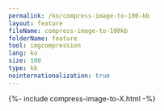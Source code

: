 ```yaml
---
permalink: /ko/compress-image-to-100-kb
layout: feature
fileName: compress-image-to-100kb
folderName: feature
tool: imgcompression
lang: ko
size: 100
type: kb
nointernationalization: true
---
```

{%- include compress-image-to-X.html -%}
      